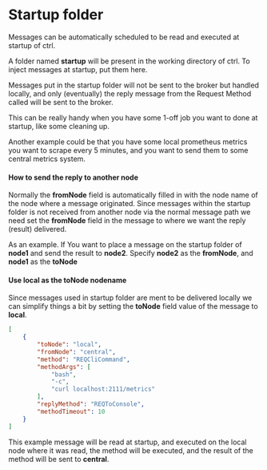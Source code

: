 # Startup folder

Messages can be automatically scheduled to be read and executed at startup of ctrl.

A folder named **startup** will be present in the working directory of ctrl. To inject messages at startup, put them here.

Messages put in the startup folder will not be sent to the broker but handled locally, and only (eventually) the reply message from the Request Method called will be sent to the broker.

This can be really handy when you have some 1-off job you want to done at startup, like some cleaning up.

Another example could be that you have some local prometheus metrics you want to scrape every 5 minutes, and you want to send them to some central metrics system. 

#### How to send the reply to another node

Normally the **fromNode** field is automatically filled in with the node name of the node where a message originated. Since messages within the startup folder is not received from another node via the normal message path we need set the **fromNode** field in the message to where we want the reply (result) delivered.

As an example. If You want to place a message on the startup folder of **node1** and send the result to **node2**. Specify **node2** as the **fromNode**, and **node1** as the **toNode**

#### Use local as the toNode nodename

Since messages used in startup folder are ment to be delivered locally we can simplify things a bit by setting the **toNode** field value of the message to **local**.

```json
[
    {
        "toNode": "local",
        "fromNode": "central",
        "method": "REQCliCommand",
        "methodArgs": [
            "bash",
            "-c",
            "curl localhost:2111/metrics"
        ],
        "replyMethod": "REQToConsole",
        "methodTimeout": 10
    }
]

```

This example message will be read at startup, and executed on the local node where it was read, the method will be executed, and the result of the method will be sent to **central**.
